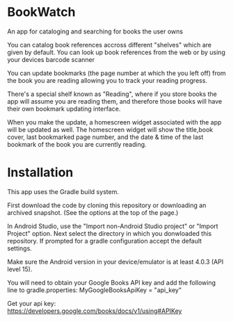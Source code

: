 # BookWatch
An app for cataloging and searching for books the user owns

You can catalog book references accross different "shelves" which are given by default. You can look up book references from 
the web or by using your devices barcode scanner

You can update bookmarks (the page number at which the you left off) from the book you are reading allowing you to track your reading progress.

There's a special shelf known as "Reading", where if you store books the app will assume you are reading them, and therefore those books will have their own bookmark updating interface.

When you make the update, a homescreen widget associated with the app will be updated as well. The homescreen widget will show the title,book cover, last bookmarked page number, and the date & time of the last bookmark of the book you are currently reading.

# Installation

This app uses the Gradle build system.

First download the code by cloning this repository or downloading an archived snapshot. (See the options at the top of the page.)

In Android Studio, use the "Import non-Android Studio project" or "Import Project" option. Next select the directory in which you donwloaded this repository. If prompted for a gradle configuration accept the default settings.

Make sure the Android version in your device/emulator is at least 4.0.3 (API level 15).

You will need to obtain your Google Books API key and add the following line to gradle.properties:
MyGoogleBooksApiKey = "api_key"

Get your api key: https://developers.google.com/books/docs/v1/using#APIKey
